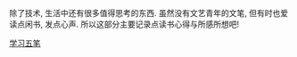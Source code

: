 除了技术, 生活中还有很多值得思考的东西. 虽然没有文艺青年的文笔, 但有时也爱读点闲书, 发点心声. 所以这部分主要记录点读书心得与所感所想吧!

[学习五笔](../essays/开始学习五笔.md)